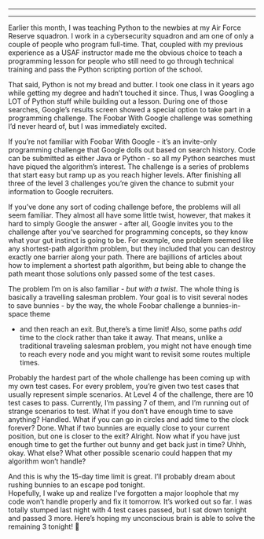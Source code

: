 ﻿---

---

Earlier this month, I was teaching Python to the newbies at my Air Force Reserve squadron. I work in a cybersecurity
squadron and am one of only a couple of people who program full-time.  That, coupled with my previous experience as a
USAF instructor made me the obvious choice to teach a programming lesson for people who still need to go through 
technical training and pass the Python scripting portion of the school.

That said, Python is not my bread and butter.  I took one class in it years ago while getting my degree and hadn’t 
touched it since.  Thus, I was Googling a LOT of Python stuff while building out a lesson.  During one of those 
searches, Google’s results screen showed a special option to take part in a programming challenge.  The Foobar With 
Google challenge was something I’d never heard of, but I was immediately excited.

If you’re not familiar with Foobar With Google - it’s an invite-only programming challenge that Google dolls out based 
on search history.  Code can be submitted as either Java or Python - so all my Python searches must have piqued the 
algorithm’s interest.  The challenge is a series of problems that start easy but ramp up as you reach higher levels.
After finishing all three of the level 3 challenges you’re given the chance to submit your information to Google 
recruiters.

If you’ve done any sort of coding challenge before, the problems will all seem familiar.  They almost all have some 
little twist, however, that makes it hard to simply Google the answer - after all, Google invites you to the challenge
after you’ve searched for programming concepts, so they know what your gut instinct is going to be.  For example, one 
problem seemed like any shortest-path algorithm problem, but they included that you can destroy exactly one barrier 
along your path.  There are bajillions of articles about how to implement a shortest path algorithm, but being able to 
change the path meant those solutions only passed some of the test cases.

The problem I’m on is also familiar - *but with a twist*.  The whole thing is basically a travelling salesman problem. 
Your goal is to visit several nodes to save bunnies - by the way, the whole Foobar challenge a bunnies-in-space theme 
- and then reach an exit.  But,there’s a time limit!  Also, some paths *add* time to the clock rather than take it 
away.  That means, unlike a traditional traveling salesman problem, you might not have enough time to reach every node 
and you might want to revisit some routes multiple times.

Probably the hardest part of the whole challenge has been coming up with my own test cases.  For every problem, you’re 
given two test cases that usually represent simple scenarios.  At Level 4 of the challenge, there are 10 test cases to 
pass.  Currently, I’m passing 7 of them, and I’m running out of strange scenarios to test.  What if you don’t have 
enough time to save anything?  Handled.  What if you can go in circles and add time to the clock forever?  Done.  What 
if two bunnies are equally close to your current position, but one is closer to the exit?  Alright.  Now what if you 
have just enough time to get the further out bunny and get back just in time?  Uhhh, okay.  What else?  What other 
possible scenario could happen that my algorithm won’t handle?

And this is why the 15-day time limit is great.  I’ll probably dream about rushing bunnies to an escape pod tonight.  
Hopefully, I wake up and realize I’ve forgotten a major loophole that my code won’t handle properly and fix it 
tomorrow.  It’s worked out so far.  I was totally stumped last night with 4 test cases passed, but I sat down tonight 
and passed 3 more.  Here’s hoping my unconscious brain is able to solve the remaining 3 tonight! 🤞
